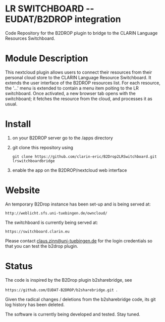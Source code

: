 # LR SWITCHBOARD -- EUDAT/B2DROP integration
Code Repository for the B2DROP plugin to bridge to the CLARIN Language Resources Switchboard.

# Module Description

This nextcloud plugin allows users to connect their resources from their personal cloud store to the
CLARIN Language Resource Switchboard.  It extends the user interface of the B2DROP resources
list. For each resource, the '...' menu is extended to contain a menu item poiting to the LR
switchboard. Once activated, a new browser tab opens with the switchboard; it fetches the resource
from the cloud, and processes it as usual.

# Install

1. on your B2DROP server go to the <nextcloud>/apps directory
2. git clone this repository using

   ```git clone https://github.com/clarin-eric/B2Drop2LRSwitchboard.git lrswitchboardbridge ```

3. enable the app on the B2DROP/nextcloud web interface

# Website

An temporary B2Drop instance has been set-up and is being served at:

```http://weblicht.sfs.uni-tuebingen.de/owncloud/ ```

The switchboard is currently being served at:

```https://switchboard.clarin.eu ```

Please contact claus.zinn@uni-tuebingen.de for the login credentials so that you can test the b2drop
plugin.



# Status

The code is inspired by the B2Drop plugin b2sharebridge, see

```https://github.com/EUDAT-B2DROP/b2sharebridge.git ```.

Given the radical changes / deletions from the b2sharebridge code, its git log history has been
deleted.

The software is currently being developed and tested.  Stay tuned.



